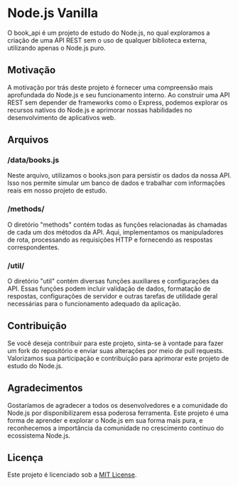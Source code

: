 # Node.js Vanilla

O book_api é um projeto de estudo do Node.js, no qual exploramos a criação de uma API REST sem o uso de qualquer biblioteca externa, utilizando apenas o Node.js puro.

## Motivação

A motivação por trás deste projeto é fornecer uma compreensão mais aprofundada do Node.js e seu funcionamento interno. Ao construir uma API REST sem depender de frameworks como o Express, podemos explorar os recursos nativos do Node.js e aprimorar nossas habilidades no desenvolvimento de aplicativos web.

## Arquivos

### /data/books.js

Neste arquivo, utilizamos o books.json para persistir os dados da nossa API. Isso nos permite simular um banco de dados e trabalhar com informações reais em nosso projeto de estudo.

### /methods/

O diretório "methods" contém todas as funções relacionadas às chamadas de cada um dos métodos da API. Aqui, implementamos os manipuladores de rota, processando as requisições HTTP e fornecendo as respostas correspondentes.

### /util/

O diretório "util" contém diversas funções auxiliares e configurações da API. Essas funções podem incluir validação de dados, formatação de respostas, configurações de servidor e outras tarefas de utilidade geral necessárias para o funcionamento adequado da aplicação.

## Contribuição

Se você deseja contribuir para este projeto, sinta-se à vontade para fazer um fork do repositório e enviar suas alterações por meio de pull requests. Valorizamos sua participação e contribuição para aprimorar este projeto de estudo do Node.js.

## Agradecimentos

Gostaríamos de agradecer a todos os desenvolvedores e a comunidade do Node.js por disponibilizarem essa poderosa ferramenta. Este projeto é uma forma de aprender e explorar o Node.js em sua forma mais pura, e reconhecemos a importância da comunidade no crescimento contínuo do ecossistema Node.js.

## Licença

Este projeto é licenciado sob a [MIT License](https://opensource.org/licenses/MIT).
